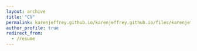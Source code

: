```yaml
---
layout: archive
title: "CV"
permalink: karenjeffrey.github.io/karenjeffrey.github.io/files/karenjeffrey_cv.pdf/
author_profile: true
redirect_from:
  - /resume
---
```

